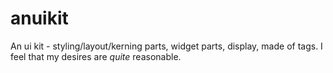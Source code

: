 # anuikit
An ui kit - styling/layout/kerning parts, widget parts, display, made of tags. I feel that my desires are *quite* reasonable.
